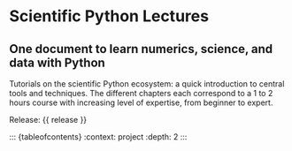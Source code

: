 # Scientific Python Lectures

## One document to learn numerics, science, and data with Python

Tutorials on the scientific Python ecosystem: a quick introduction to
central tools and techniques. The different chapters each correspond
to a 1 to 2 hours course with increasing level of expertise, from
beginner to expert.

Release: {{ release }}

::: {tableofcontents}
:context: project
:depth: 2
:::
